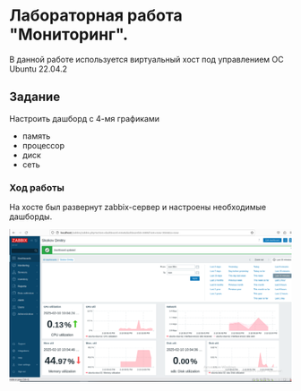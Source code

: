 # Лабораторная работа "Мониторинг".

В данной работе используется виртуальный хост под управлением ОС Ubuntu 22.04.2
## Задание
Настроить дашборд с 4-мя графиками
- память
- процессор
- диск
- сеть
  
### Ход работы

На хосте был развернут zabbix-сервер и настроены необходимые дашборды.

![](pic/zabbix.png)  

